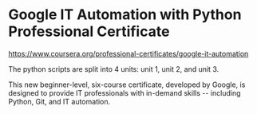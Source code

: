 # Google IT Automation with Python Professional Certificate
https://www.coursera.org/professional-certificates/google-it-automation

The python scripts are split into 4 units: unit 1, unit 2, and unit 3.

This new beginner-level, six-course certificate, developed by Google, is designed to provide IT professionals with in-demand skills -- including Python, Git, and IT automation.
